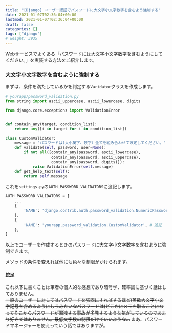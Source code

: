 ```yaml
---
title: "[Django] ユーザー認証でパスワードに大文字小文字数字を含むよう強制する"
date: 2021-01-07T02:36:04+00:00
lastmod: 2021-01-07T02:36:04+00:00
draft: false
categories: []
tags: ["django"]
# weight: 3935
---
```

Webサービスでよくある「パスワードには大文字小文字数字を含むようにしてください。」を実装する方法をご紹介します。


### 大文字小文字数字を含むように強制する

まずは、条件を満たしているかを判定する`Varidator`クラスを作成します。

```py
# yourapp/password_validation.py
from string import ascii_uppercase, ascii_lowercase, digits

from django.core.exceptions import ValidationError


def contain_any(target, condition_list):
    return any([i in target for i in condition_list])

class CustomValidator:
    message = "パスワードは(大小英字、数字）全てを組み合わせて設定してください。"
    def validate(self, password, user=None):
        if not all([contain_any(password, ascii_lowercase),
                    contain_any(password, ascii_uppercase),
                    contain_any(password, digits)]):
            raise ValidationError(self.message)
    def get_help_text(self):
        return self.message
```

これを`settings.py`の`AUTH_PASSWORD_VALIDATORS`に追記します。

```py
AUTH_PASSWORD_VALIDATORS = [
    ...
    {
        'NAME': 'django.contrib.auth.password_validation.NumericPasswordValidator',
    },
    {
        'NAME': 'yourapp.password_validation.CustomValidator', # 追記
    },
]
```

以上でユーザーを作成するときのパスワードに大文字小文字数字を含むように強制できます。

メソッドの条件を変えれば他にも色々な制限がかけられます。

#### 蛇足  
これ以下に書くことは筆者の個人的な感想であり暗号学、確率論に基づく話はしておりません。  
~~一般のユーザーに対してはパスワードを強固にすればするほど(英数大文字小文字記号を含めるようにしろみたいなパスワードは)どこかにメモを取ることになってそこからパスワードが漏洩する事故が多発するような気がしているのであまり好きではありません。最低文字数の制限だけでいいような...~~
まあ、パスワードマネージャーを使えっていう話ではありますが。
